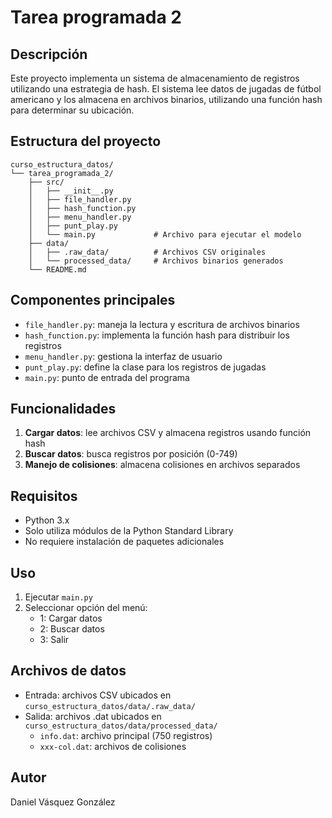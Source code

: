 # Tarea programada 2

## Descripción
Este proyecto implementa un sistema de almacenamiento de registros utilizando una estrategia de hash. El sistema lee datos de jugadas de fútbol americano y los almacena en archivos binarios, utilizando una función hash para determinar su ubicación.

## Estructura del proyecto
```
curso_estructura_datos/
└── tarea_programada_2/
    ├── src/
    │   ├── __init__.py
    │   ├── file_handler.py
    │   ├── hash_function.py
    │   ├── menu_handler.py
    │   ├── punt_play.py
    │   └── main.py             # Archivo para ejecutar el modelo
    ├── data/
    │   ├── .raw_data/          # Archivos CSV originales
    │   └── processed_data/     # Archivos binarios generados
    └── README.md
```

## Componentes principales
- `file_handler.py`: maneja la lectura y escritura de archivos binarios
- `hash_function.py`: implementa la función hash para distribuir los registros
- `menu_handler.py`: gestiona la interfaz de usuario
- `punt_play.py`: define la clase para los registros de jugadas
- `main.py`: punto de entrada del programa

## Funcionalidades
1. **Cargar datos**: lee archivos CSV y almacena registros usando función hash
2. **Buscar datos**: busca registros por posición (0-749)
3. **Manejo de colisiones**: almacena colisiones en archivos separados

## Requisitos
- Python 3.x
- Solo utiliza módulos de la Python Standard Library
- No requiere instalación de paquetes adicionales

## Uso
1. Ejecutar `main.py`
2. Seleccionar opción del menú:
   - 1: Cargar datos
   - 2: Buscar datos
   - 3: Salir

## Archivos de datos
- Entrada: archivos CSV ubicados en `curso_estructura_datos/data/.raw_data/`
- Salida: archivos .dat ubicados en `curso_estructura_datos/data/processed_data/`
  - `info.dat`: archivo principal (750 registros)
  - `xxx-col.dat`: archivos de colisiones

## Autor
Daniel Vásquez González
